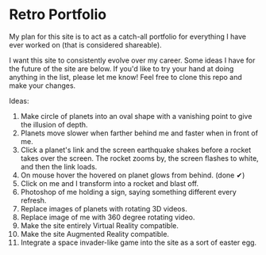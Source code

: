 # Retro Portfolio

My plan for this site is to act as a catch-all portfolio for everything I have ever worked on (that is considered shareable).

I want this site to consistently evolve over my career. Some ideas I have for the future of the site are below. If you'd like to try your hand at doing anything in the list, please let me know! Feel free to clone this repo and make your changes.

Ideas:
1. Make circle of planets into an oval shape with a vanishing point to give the illusion of depth.
2. Planets move slower when farther behind me and faster when in front of me.
3. Click a planet's link and the screen earthquake shakes before a rocket takes over the screen. The rocket zooms by, the screen flashes to white, and then the link loads.
4. On mouse hover the hovered on planet glows from behind. (done ✔)
5. Click on me and I transform into a rocket and blast off.
6. Photoshop of me holding a sign, saying something different every refresh.
7. Replace images of planets with rotating 3D videos.
8. Replace image of me with 360 degree rotating video.
9. Make the site entirely Virtual Reality compatible.
10. Make the site Augmented Reality compatible.
11. Integrate a space invader-like game into the site as a sort of easter egg.
